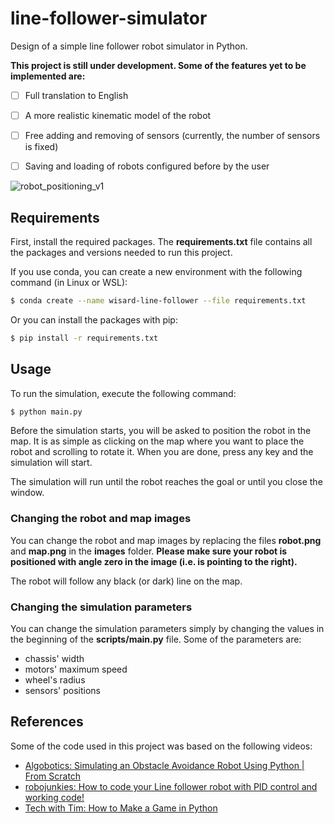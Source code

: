 # line-follower-simulator
Design of a simple line follower robot simulator in Python.

**This project is still under development. Some of the features yet to be implemented are:**

- [ ] Full translation to English
- [ ] A more realistic kinematic model of the robot
- [ ] Free adding and removing of sensors (currently, the number of sensors is fixed)
- [ ] Saving and loading of robots configured before by the user


![robot_positioning_v1](https://github.com/yanvgf/WiSARD-line-follower/assets/93750334/5c36be7d-846e-4440-9fa9-3fee133d65b7)

## Requirements

First, install the required packages. The **requirements.txt** file contains all the packages and versions needed to run this project.

If you use conda, you can create a new environment with the following command (in Linux or WSL):

```bash
$ conda create --name wisard-line-follower --file requirements.txt
```

Or you can install the packages with pip:

```bash
$ pip install -r requirements.txt
```

## Usage

To run the simulation, execute the following command:

```bash
$ python main.py
```
<!-- TODO: adicionar descrição da janela de posicionamento dos sensores -->

Before the simulation starts, you will be asked to position the robot in the map. It is as simple as clicking on the map where you want to place the robot and scrolling to rotate it. When you are done, press any key and the simulation will start.

The simulation will run until the robot reaches the goal or until you close the window.

### Changing the robot and map images

You can change the robot and map images by replacing the files **robot.png** and **map.png** in the **images** folder. **Please make sure your robot is positioned with angle zero in the image (i.e. is pointing to the right).**

The robot will follow any black (or dark) line on the map.

### Changing the simulation parameters

You can change the simulation parameters simply by changing the values in the beginning of the **scripts/main.py** file. Some of the parameters are:

- chassis' width
- motors' maximum speed
- wheel's radius
- sensors' positions

## References

Some of the code used in this project was based on the following videos:

- [Algobotics: Simulating an Obstacle Avoidance Robot Using Python | From Scratch](https://www.youtube.com/watch?v=pmmUi6DasoM)
- [robojunkies: How to code your Line follower robot with PID control and working code!](https://www.youtube.com/watch?v=8Lj5ycrT9Fw)
- [Tech with Tim: How to Make a Game in Python](https://www.youtube.com/watch?v=waY3LfJhQLY)

